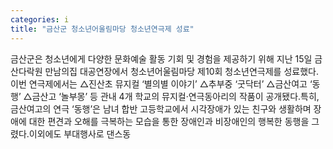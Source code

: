 ```yaml
---
categories: i
title: "금산군 청소년어울림마당 청소년연극제 성료"
---
```

금산군은 청소년에게 다양한 문화예술 활동 기회 및 경험을 제공하기 위해 지난 15일 금산다락원 만남의집 대공연장에서 청소년어울림마당 제10회 청소년연극제를 성료했다.이번 연극제에서는 △진산초 뮤지컬 ‘별의별 이야기’ △추부중 ‘굿닥터’ △금산여고 ‘동행’ △금산고 ‘놀부몽’ 등 관내 4개 학교의 뮤지컬·연극동아리의 작품이 공개됐다.특히, 금산여고의 연극 ‘동행’은 남녀 합반 고등학교에서 시각장애가 있는 친구와 생활하며 장애에 대한 편견과 오해를 극복하는 모습을 통한 장애인과 비장애인의 행복한 동행을 그렸다.이외에도 부대행사로 댄스동